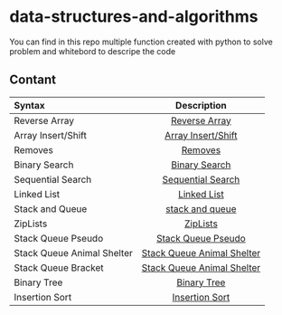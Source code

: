 # data-structures-and-algorithms
You can find in this repo multiple function created  with python to solve problem and whitebord to descripe the code

## Contant
| Syntax      | Description |    
| :---        |    :----:   |          
|Reverse Array|[Reverse Array](./python/reverse/reverse.md)|
|Array Insert/Shift|[Array Insert/Shift](./python/array_insert_shift/array_insert_shift.md)|
|Removes|[Removes](./python/removes/removes.md)|
|Binary Search|[Binary Search](./python/binarySearch/binarySearch.md)|
|Sequential Search|[Sequential Search](./python/sequentialSearch/sequentialSearch.md)|
|Linked List|[Linked List](./python/linked_list/linked_list.md)|
|Stack and Queue|[stack and queue](./python/stack_and_queue/stack_and_queue.md)|
|ZipLists|[ZipLists](./python/ziplists/ziplists.md)|
|Stack Queue Pseudo|[Stack Queue Pseudo](./python/stack_queue_pseudo/stack_queue_pseudo.md)|
|Stack Queue Animal Shelter|[Stack Queue Animal Shelter](./python/stack_queue_animal_shelter/stack_queue_animal_shelter.md)|
|Stack Queue Bracket|[Stack Queue Animal Shelter](./python/stack_queue_brackets/stack_queue_brackets.md)|
|Binary Tree|[Binary Tree](./python/tree/binarySearch.md)|
|Insertion Sort|[Insertion Sort](./python/sorting/insertion/insertion_sort.md)|